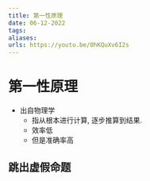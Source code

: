 ```yaml
---
title: 第一性原理
date: 06-12-2022
tags: 
aliases: 
urls: https://youtu.be/0hKQuXv6I2s
---
```


# 第一性原理

- 出自物理学
	- 指从根本进行计算, 逐步推算到结果. 
	- 效率低
	- 但是准确率高

## 跳出虚假命题
